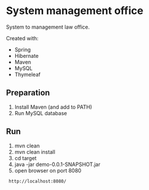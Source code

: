 # System management office

System to management law office. 

Created with:
- Spring
- Hibernate
- Maven
- MySQL
- Thymeleaf

## Preparation
1. Install Maven (and add to PATH)
2. Run MySQL database

## Run

1. mvn clean
2. mvn clean install
3. cd target
4. java -jar demo-0.0.1-SNAPSHOT.jar
5. open browser on port 8080

` http://localhost:8080/`

